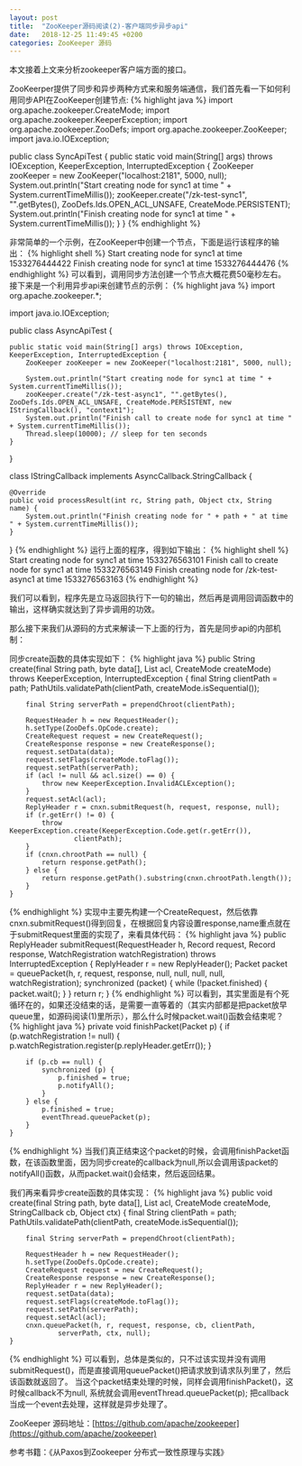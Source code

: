 ```yaml
---
layout: post
title:  "ZooKeeper源码阅读(2)-客户端同步异步api"
date:   2018-12-25 11:49:45 +0200
categories: ZooKeeper 源码
---
```

本文接着上文来分析zookeeper客户端方面的接口。

ZooKeerper提供了同步和异步两种方式来和服务端通信，我们首先看一下如何利用同步API在ZooKeeper创建节点:
{% highlight java %}
import org.apache.zookeeper.CreateMode;
import org.apache.zookeeper.KeeperException;
import org.apache.zookeeper.ZooDefs;
import org.apache.zookeeper.ZooKeeper;
import java.io.IOException;

public class SyncApiTest {
 public static void main(String[] args) throws IOException, KeeperException, InterruptedException {
  ZooKeeper zooKeeper = new ZooKeeper("localhost:2181", 5000, null);
  System.out.println("Start creating node for sync1 at time " + System.currentTimeMillis());
  zooKeeper.create("/zk-test-sync1", "".getBytes(), ZooDefs.Ids.OPEN_ACL_UNSAFE, CreateMode.PERSISTENT);
  System.out.println("Finish creating node for sync1 at time " + System.currentTimeMillis());
 }
}
{% endhighlight %}

非常简单的一个示例，在ZooKeeper中创建一个节点，下面是运行该程序的输出：
{% highlight shell %}
Start creating node for sync1 at time 1533276444422
Finish creating node for sync1 at time 1533276444476
{% endhighlight %}
可以看到，调用同步方法创建一个节点大概花费50毫秒左右。
接下来是一个利用异步api来创建节点的示例：
{% highlight java %}
import org.apache.zookeeper.*;

import java.io.IOException;

public class AsyncApiTest {

    public static void main(String[] args) throws IOException, KeeperException, InterruptedException {
        ZooKeeper zooKeeper = new ZooKeeper("localhost:2181", 5000, null);

        System.out.println("Start creating node for sync1 at time " + System.currentTimeMillis());
        zooKeeper.create("/zk-test-async1", "".getBytes(), ZooDefs.Ids.OPEN_ACL_UNSAFE, CreateMode.PERSISTENT, new IStringCallback(), "context1");
        System.out.println("Finish call to create node for sync1 at time " + System.currentTimeMillis());
        Thread.sleep(10000); // sleep for ten seconds
    }
}

class IStringCallback implements AsyncCallback.StringCallback {

    @Override
    public void processResult(int rc, String path, Object ctx, String name) {
        System.out.println("Finish creating node for " + path + " at time " + System.currentTimeMillis());
    }
}
{% endhighlight %}
运行上面的程序，得到如下输出：
{% highlight shell %}
Start creating node for sync1 at time 1533276563101
Finish call to create node for sync1 at time 1533276563149
Finish creating node for /zk-test-async1 at time 1533276563163
{% endhighlight %}

我们可以看到，程序先是立马返回执行下一句的输出，然后再是调用回调函数中的输出，这样确实就达到了异步调用的功效。

那么接下来我们从源码的方式来解读一下上面的行为，首先是同步api的内部机制：

同步create函数的具体实现如下：
{% highlight java %}
public String create(final String path, byte data[], List<ACL> acl,
            CreateMode createMode)
        throws KeeperException, InterruptedException
    {
        final String clientPath = path;
        PathUtils.validatePath(clientPath, createMode.isSequential());

        final String serverPath = prependChroot(clientPath);

        RequestHeader h = new RequestHeader();
        h.setType(ZooDefs.OpCode.create);
        CreateRequest request = new CreateRequest();
        CreateResponse response = new CreateResponse();
        request.setData(data);
        request.setFlags(createMode.toFlag());
        request.setPath(serverPath);
        if (acl != null && acl.size() == 0) {
            throw new KeeperException.InvalidACLException();
        }
        request.setAcl(acl);
        ReplyHeader r = cnxn.submitRequest(h, request, response, null);
        if (r.getErr() != 0) {
            throw KeeperException.create(KeeperException.Code.get(r.getErr()),
                    clientPath);
        }
        if (cnxn.chrootPath == null) {
            return response.getPath();
        } else {
            return response.getPath().substring(cnxn.chrootPath.length());
        }
    }
{% endhighlight %}
实现中主要先构建一个CreateRequest，然后依靠cnxn.submitRequest()得到回复，在根据回复内容设置response,name重点就在于submitRequest里面的实现了，来看具体代码：
{% highlight java %}
public ReplyHeader submitRequest(RequestHeader h, Record request,
            Record response, WatchRegistration watchRegistration)
            throws InterruptedException {
        ReplyHeader r = new ReplyHeader();
        Packet packet = queuePacket(h, r, request, response, null, null, null,
                    null, watchRegistration);
        synchronized (packet) {
            while (!packet.finished) {
                packet.wait();
            }
        }
        return r;
    }
{% endhighlight %}
可以看到，其实里面是有个死循环在的，如果还没结束的话，是需要一直等着的（其实内部都是把packet放早queue里，如源码阅读(1)里所示），那么什么时候packet.wait()函数会结束呢？
{% highlight java %}
private void finishPacket(Packet p) {
        if (p.watchRegistration != null) {
            p.watchRegistration.register(p.replyHeader.getErr());
        }

        if (p.cb == null) {
            synchronized (p) {
                p.finished = true;
                p.notifyAll();
            }
        } else {
            p.finished = true;
            eventThread.queuePacket(p);
        }
    }
{% endhighlight %}
当我们真正结束这个packet的时候，会调用finishPacket函数，在该函数里面，因为同步create的callback为null,所以会调用该packet的notifyAll()函数，从而packet.wait()会结束，然后返回结果。

我们再来看异步create函数的具体实现：
{% highlight java %}
public void create(final String path, byte data[], List<ACL> acl,
            CreateMode createMode,  StringCallback cb, Object ctx)
    {
        final String clientPath = path;
        PathUtils.validatePath(clientPath, createMode.isSequential());

        final String serverPath = prependChroot(clientPath);

        RequestHeader h = new RequestHeader();
        h.setType(ZooDefs.OpCode.create);
        CreateRequest request = new CreateRequest();
        CreateResponse response = new CreateResponse();
        ReplyHeader r = new ReplyHeader();
        request.setData(data);
        request.setFlags(createMode.toFlag());
        request.setPath(serverPath);
        request.setAcl(acl);
        cnxn.queuePacket(h, r, request, response, cb, clientPath,
                serverPath, ctx, null);
    }
{% endhighlight %}
可以看到，总体是类似的，只不过该实现并没有调用submitRequest()，而是直接调用queuePacket()把请求放到请求队列里了，然后该函数就返回了。
当这个packet结束处理的时候，同样会调用finishPacket()，这时候callback不为null, 系统就会调用eventThread.queuePacket(p); 把callback当成一个event去处理，这样就是异步处理了。


ZooKeeper 源码地址：[https://github.com/apache/zookeeper](https://github.com/apache/zookeeper)

参考书籍：《从Paxos到Zookeeper 分布式一致性原理与实践》
